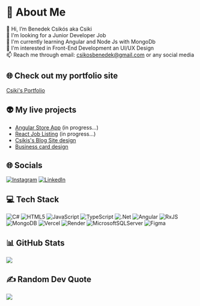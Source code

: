 # 💫 About Me
👋 Hi, I’m Benedek Csikós aka Csiki<br>
👀 I'm looking for a Junior Developer Job<br>
🌱 I'm currently learning Angular and Node Js with MongoDb<br>
💞️ I'm interested in Front-End Development an UI/UX Design<br>
📫 Reach me through email: csikosbenedek@gmail.com or any social media

## 🌐 Check out my portfolio site
[Csiki's Portfolio](https://benedekcsikos.site/)

## 👽 My live projects
- [Angular Store App](https://angular-store-app-beta.vercel.app/) (in progress...)<br>
- [React Job Listing](https://react-job-listing-one.vercel.app/) (in progress...)<br>
- [Csikis's Blog Site design](https://nix-html-blog.onrender.com/)
- [Business card design](https://nix-css-business-card.onrender.com/business_card.html)

## 🌐 Socials
[![Instagram](https://img.shields.io/badge/Instagram-%23E4405F.svg?logo=Instagram&logoColor=white)](https://instagram.com/.csiki._) [![LinkedIn](https://img.shields.io/badge/LinkedIn-%230077B5.svg?logo=linkedin&logoColor=white)](https://linkedin.com/in/BenedekCsikos) 

## 💻 Tech Stack
![C#](https://img.shields.io/badge/c%23-%23239120.svg?style=for-the-badge&logo=csharp&logoColor=white) ![HTML5](https://img.shields.io/badge/html5-%23E34F26.svg?style=for-the-badge&logo=html5&logoColor=white) ![JavaScript](https://img.shields.io/badge/javascript-%23323330.svg?style=for-the-badge&logo=javascript&logoColor=%23F7DF1E) ![TypeScript](https://img.shields.io/badge/typescript-%23007ACC.svg?style=for-the-badge&logo=typescript&logoColor=white)  ![.Net](https://img.shields.io/badge/.NET-5C2D91?style=for-the-badge&logo=.net&logoColor=white) ![Angular](https://img.shields.io/badge/angular-%23DD0031.svg?style=for-the-badge&logo=angular&logoColor=white) ![RxJS](https://img.shields.io/badge/rxjs-%23B7178C.svg?style=for-the-badge&logo=reactivex&logoColor=white) ![MongoDB](https://img.shields.io/badge/MongoDB-%234ea94b.svg?style=for-the-badge&logo=mongodb&logoColor=white) ![Vercel](https://img.shields.io/badge/vercel-%23000000.svg?style=for-the-badge&logo=vercel&logoColor=white)
![Render](https://img.shields.io/badge/Render-%46E3B7.svg?style=for-the-badge&logo=render&logoColor=white)  ![MicrosoftSQLServer](https://img.shields.io/badge/Microsoft%20SQL%20Server-CC2927?style=for-the-badge&logo=microsoft%20sql%20server&logoColor=white) ![Figma](https://img.shields.io/badge/figma-%23F24E1E.svg?style=for-the-badge&logo=figma&logoColor=white)


## 📊 GitHub Stats
![](https://github-readme-stats.vercel.app/api/top-langs/?username=Csiki10&theme=dark&hide_border=false&include_all_commits=false&count_private=false&layout=compact)

## ✍️ Random Dev Quote
![](https://quotes-github-readme.vercel.app/api?type=horizontal&theme=radical)
